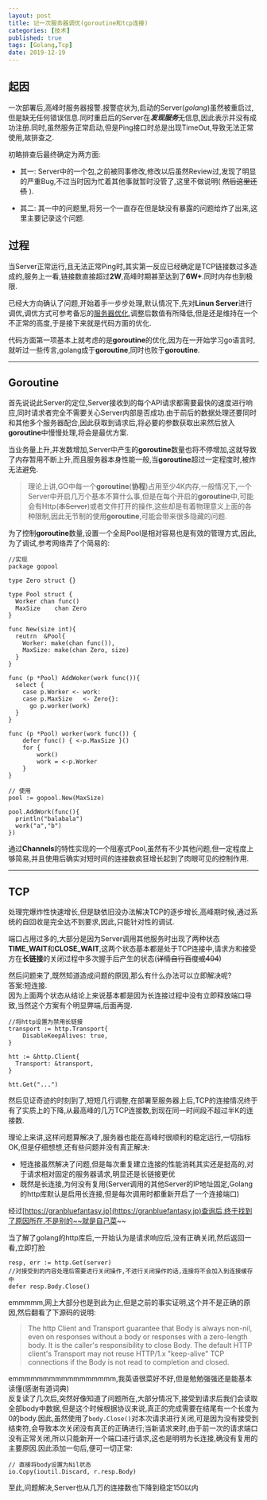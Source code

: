```yaml
---
layout: post
title: 记一次服务器调优(goroutine和tcp连接)
categories: [技术]
published: true
tags: [Golang,Tcp]
date: 2019-12-19
---
```


## 起因
一次部署后,高峰时服务器报警.报警症状为,启动的Server(*golang*)虽然被重启过,但是缺无任何错误信息.同时重启后的Server在***发现服务***无信息,因此表示并没有成功注册.同时,虽然服务正常启动,但是Ping接口时总是出现TimeOut,导致无法正常使用,故排查之.

初略排查后最终确定为两方面:

* 其一: Server中的一个包,之前被同事修改,修改以后虽然Review过,发现了明显的严重Bug,不过当时因为忙着其他事就暂时没管了,这里不做说明( ~~然后这里还债~~ ).

* 其二: 其一中的问题里,将另一个一直存在但是缺没有暴露的问题给炸了出来,这里主要记录这个问题.


## 过程
当Server正常运行,且无法正常Ping时,其实第一反应已经确定是TCP链接数过多造成的,服务上一看,链接数直接超过**2W**,高峰时期甚至达到了**6W+**.同时内存也到极限.

已经大方向确认了问题,开始着手一步步处理,默认情况下,先对**Linun Server**进行调优,调优方式可参考备忘的[服务器优化](/2019-12/linux服务器配置优化),调整后数值有所降低,但是还是维持在一个不正常的高度,于是接下来就是代码方面的优化.

代码方面第一项基本上就考虑的是**goroutine**的优化,因为在一开始学习go语言时,就听过一些传言,golang成于**goroutine**,同时也败于**goroutine**.

---

## Goroutine
首先说说此Server的定位,Server接收到的每个API请求都需要最快的速度进行响应,同时请求者完全不需要关心Server内部是否成功.由于前后的数据处理还要同时和其他多个服务器配合,因此获取到请求后,将必要的参数获取出来然后放入**goroutine**中慢慢处理,将会是最优方案.

当业务量上升,并发数增加,Server中产生的**goroutine**数量也将不停增加,这就导致了内存暂用不断上升,而且服务器本身性能一般,当**goroutine**超过一定程度时,被炸无法避免.
>理论上讲,GO中每一个**goroutine**(**协程**)占用至少4K内存,一般情况下,一个Server中开启几万个基本不算什么事,但是在每个开启的**goroutine**中,可能会有Http(~~本Server~~)或者文件打开的操作,这些却是有着物理意义上面的各种限制,因此无节制的使用**goroutine**,可能会带来很多隐藏的问题.

为了控制**goroutine**数量,设置一个全局Pool是相对容易也是有效的管理方式,因此,为了调试,参考网络弄了个简易的:
```golang
//实现
package gopool

type Zero struct {}

type Pool struct {
  Worker chan func()
  MaxSize    chan Zero
}

func New(size int){
  reutrn  &Pool{
    Worker: make(chan func()),
    MaxSize: make(chan Zero, size)
  }
}

func (p *Pool) AddWoker(work func()){
  select {
    case p.Worker <- work:
    case p.MaxSize   <- Zero{}:
      go p.worker(work)
  }
}

func (p *Pool) worker(work func()) {
	defer func() { <-p.MaxSize }()
	for {
		work()
		work = <-p.Worker
	}
}

// 使用
pool := gopool.New(MaxSize)

pool.AddWork(func(){
  println("balabala")
  work("a","b")
})
```
通过**Channels**的特性实现的一个阻塞式Pool,虽然有不少其他问题,但一定程度上够简易,并且使用后确实对短时间的连接数疯狂增长起到了肉眼可见的控制作用.

---

## TCP

处理完爆炸性快速增长,但是缺依旧没办法解决TCP的逐步增长,高峰期时候,通过系统的自回收是完全达不到要求,因此,只能针对性的调试.

端口占用过多的,大部分是因为Server调用其他服务时出现了两种状态**TIME_WAIT**和**CLOSE_WAIT**,这两个状态基本都是处于TCP连接中,请求方和接受方在**长链接**的关闭过程中多次握手后产生的状态(~~详情自行百度或404~~)

然后问题来了,既然知道造成问题的原因,那么有什么办法可以立即解决呢?<br/>答案:短连接.<br/>因为上面两个状态从结论上来说基本都是因为长连接过程中没有立即释放端口导致,当然这个方案有个明显弊端,后面再提.

```golang
//将http设置为禁用长链接
transport := http.Transport{
	DisableKeepAlives: true,
}
	
htt := &http.Client{
  Transport: &transport,
}

htt.Get("...")
```

然后见证奇迹的时刻到了,短短几行调整,在部署至服务器上后,TCP的连接情况终于有了实质上的下降,从最高峰的几万TCP连接数,到现在同一时间段不超过半K的连接数.

理论上来讲,这样问题算解决了,服务器也能在高峰时很顺利的稳定运行,一切指标OK,但是仔细想想,还有些问题并没有真正解决:
* 短连接虽然解决了问题,但是每次重复建立连接的性能消耗其实还是挺高的,对于请求相对固定的服务器请求,明显还是长链接更优
* 既然是长连接,为何没有复用(Server调用的其他Server的IP地址固定,Golang的http库默认是启用长连接,但是每次调用时都重新开启了一个连接端口)

经过[https://granbluefantasy.jp](https://granbluefantasy.jp)查询后,终于找到了原因所在,不是别的~~就是自己菜~~

当了解了golang的http库后,一开始认为是请求响应后,没有正确关闭,然后返回一看,立即打脸
```golang
resp, err := http.Get(server)
//对接受到的内容处理后需要进行关闭操作,不进行关闭操作的话,连接将不会加入到连接缓存中
defer resp.Body.Close()
```

emmmmm,网上大部分也是到此为止,但是之前的事实证明,这个并不是正确的原因,然后翻看了下源码的说明:
> The http Client and Transport guarantee that Body is always
> non-nil, even on responses without a body or responses with
> a zero-length body. It is the caller's responsibility to
> close Body. The default HTTP client's Transport may not
> reuse HTTP/1.x "keep-alive" TCP connections if the Body is
> not read to completion and closed.

emmmmmmmmmmmmmmmmm,我英语很菜好不好,但是勉勉强强还是能基本读懂(感谢有道词典)<br />
反复读了几次后,突然好像知道了问题所在,大部分情况下,接受到请求后我们会读取全部body中数据,但是这个时候根据协议来说,真正的完成需要在结尾有一个长度为0的body.因此,虽然使用了`body.Close()`对本次请求进行关闭,可是因为没有接受到结束符,会导致本次关闭没有真正的正确进行;当新请求来时,由于前一次的请求端口没有正常关闭,所以只能新开一个端口进行请求,这也是明明为长连接,确没有复用的主要原因.因此添加一句后,便可一切正常:
```golang
// 直接将body设置为Nil状态
io.Copy(ioutil.Discard, r.resp.Body)
```

至此,问题解决,Server也从几万的连接数也下降到稳定150以内










